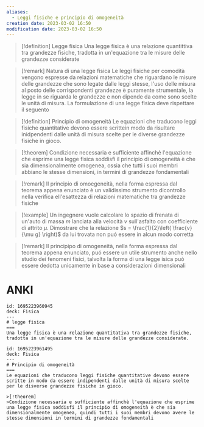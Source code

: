 ```yaml
---
aliases:
  - Leggi fisiche e principio di omogeneità
creation date: 2023-03-02 16:50
modification date: 2023-03-02 16:50
---
```

>[!definition]  Legge fisica
> Una legge fisica è una relazione quantittiva tra grandezze fisiche, tradotta in un'equazione tra le misure delle grandezze considerate

>[!remark]  Natura di una legge fisica
>Le leggi fisiche per comodità vengono espresse da relazioni matematiche che riguardano le misure delle grandezze che sono legate dalle leggi stesse, l'uso delle misura al posto delle corrispondenti grandezze è puramente strumentale, la legge in se riguarda le grandezze e non dipende da come sono scelte le unità di misura. La formulazione di una legge fisica deve rispettare il seguento

>[!definition] Principio di omogeneità
>Le equazioni che traducono leggi fisiche quantitative devono essere scrittein modo da risultare inidpendenti dalle unità di misura scelte per le diverse grandezze fisiche in gioco.


>[!theorem]
>Condizione necessaria e sufficiente affinchè l'equazione che esprime una legge fisica soddisfi il principio di omogeneità è che sia dimensionalmente omogenea, ossia che tutti i suoi membri abbiano le stesse dimensioni, in termini di grandezze fondamentali

>[!remark]
>Il principio di omoegeneità, nella forma espressa dal teorema appena enunciato è un validissimo strumento dicontrollo nella verifica ell'esattezza di relazioni matematiche tra grandezze fisiche


>[!example]
>Un ingegnere vuole calcolare lo spazio di frenata di un'auto di massa $m$ lanciata alla velocità $v$ sull'asfalto con coefficiente di attrito $\mu$. Dimostrare che la relazione $s = \frac{1}{2}\left( \frac{v}{\mu g} \right)$ da lui trovata non puó essere in alcun modo corretta


>[!remark] Il principipo di omogeneità, nella forma espressa dal teorema appena enunciato, puó essere un utile strumento anche nello studio dei fenomeni fisici, talvolta la forma di una legge isica può essere dedotta unicamente in base a considerazioni dimensionali

# ANKI

```anki
id: 1695223960945
deck: Fisica
---
# legge fisica
===
Una legge fisica è una relazione quantitativa tra grandezze fisiche, tradotta in un'equazione tra le misure delle grandezze considerate.
```


```anki
id: 1695223961495
deck: Fisica
---
# Principio di omogeneità
===
Le equazioni che traducono leggi fisiche quantitative devono essere scritte in modo da essere indipendenti dalle unità di misura scelte per le disverse grandezze fisiche in gioco.

>[!theorem]
>Condizione necessaria e sufficiente affinchè l'equazione che esprime una legge fisica soddisfi il principio di omogeneità è che sia dimensionalmente omogenea, quindi tutti i suoi membri devono avere le stesse dimensioni in termini di grandezze fondamentali
```

